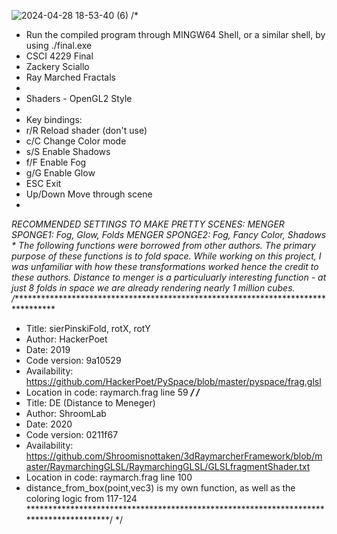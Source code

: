 ![2024-04-28 18-53-40 (6)](https://github.com/user-attachments/assets/a8ce77aa-8737-415f-85bb-85c61bf9070b)
/*
* Run the compiled program through MINGW64 Shell, or a similar shell, by using ./final.exe
* CSCI 4229 Final
* Zackery Sciallo
* Ray Marched Fractals
* 
*  Shaders - OpenGL2 Style
*
*  Key bindings:
* r/R         Reload shader	(don't use)
* c/C         Change Color mode
* s/S         Enable Shadows
* f/F         Enable Fog
* g/G         Enable Glow
* ESC	      Exit
* Up/Down     Move through scene
* 
*RECOMMENDED SETTINGS TO MAKE PRETTY SCENES: 
*MENGER SPONGE1: Fog, Glow, Folds 
*MENGER SPONGE2: Fog, Fancy Color, Shadows 
*
*The following functions were borrowed from other authors. The primary purpose of these functions is to fold space.
*While working on this project, I was unfamiliar with how these transformations worked hence the credit to these authors.
*Distance to menger is a particuluarly interesting function - at just 8 folds in space we are already rendering nearly 1 million cubes. 
/***************************************************************************************
*    Title: sierPinskiFold, rotX, rotY
*    Author: HackerPoet
*    Date: 2019
*    Code version: 9a10529
*    Availability: https://github.com/HackerPoet/PySpace/blob/master/pyspace/frag.glsl
*    Location in code: raymarch.frag line 59
***************************************************************************************/
/***************************************************************************************
*    Title: DE (Distance to Meneger)
*    Author: ShroomLab
*    Date: 2020
*    Code version: 0211f67
*    Availability: https://github.com/Shroomisnottaken/3dRaymarcherFramework/blob/master/RaymarchingGLSL/RaymarchingGLSL/GLSLfragmentShader.txt
*    Location in code: raymarch.frag line 100
*    distance_from_box(point,vec3) is my own function, as well as the coloring logic from 117-124
***************************************************************************************/
*/
